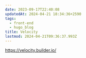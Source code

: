 ```yaml
---
date: 2023-09-17T22:40:08
updatedAt: 2024-04-21 18:34:36+2590
tags:
  - front-end
  - hugo_blog
title: Velocity
lastmod: 2024-04-21T09:36:37.993Z
---
```

https://velocity.builder.io/
